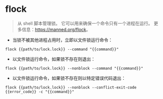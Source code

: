 # flock

> 从 shell 脚本管理锁。
> 它可以用来确保一个命令只有一个进程在运行。
> 更多信息：<https://manned.org/flock>。

- 当锁不被其他进程占用时，立即以文件锁运行命令：

`flock {{path/to/lock.lock}} --command "{{command}}"`

- 以文件锁运行命令，如果锁不存在则退出：

`flock {{path/to/lock.lock}} --nonblock --command "{{command}}"`

- 以文件锁运行命令，如果锁不存在则以特定错误代码退出：

`flock {{path/to/lock.lock}} --nonblock --conflict-exit-code {{error_code}} -c "{{command}}"`
